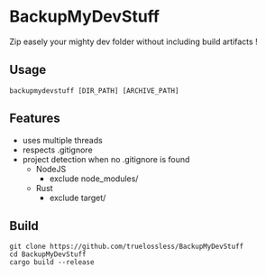 # BackupMyDevStuff

Zip easely your mighty dev folder without including build artifacts ! 

## Usage
```
backupmydevstuff [DIR_PATH] [ARCHIVE_PATH]
```

## Features
- uses multiple threads
- respects .gitignore
- project detection when no .gitignore is found
    - NodeJS
        - exclude node_modules/
    - Rust
        - exclude target/

## Build

```
git clone https://github.com/truelossless/BackupMyDevStuff
cd BackupMyDevStuff
cargo build --release
```